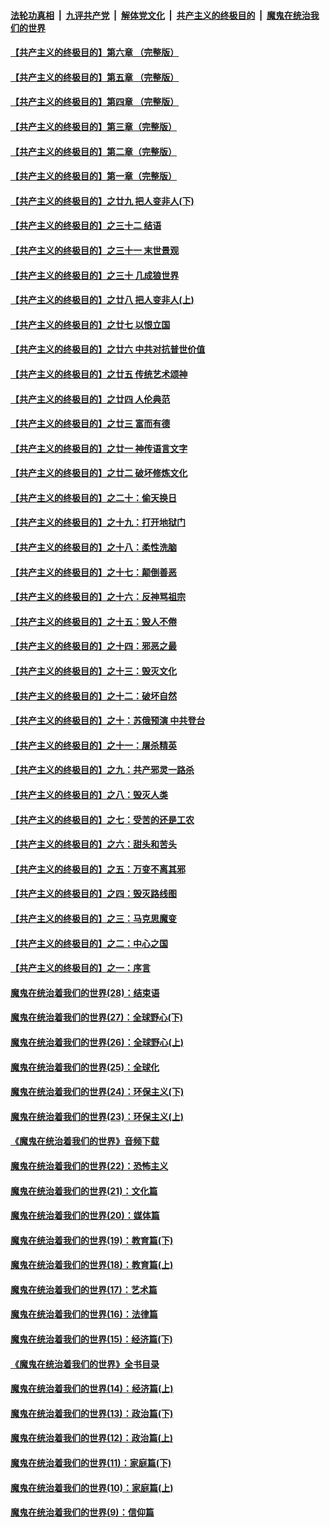 ####  [法轮功真相](../../../../basic/blob/master/README.md?t=09171452) &nbsp;|&nbsp; [九评共产党](../../../../9ping.md/blob/master/README.md?t=09171452) &nbsp;|&nbsp; [解体党文化](../../../../jtdwh.md/blob/master/README.md?t=09171452)  &nbsp;|&nbsp; [共产主义的终极目的](../../../../gczydzjmd.md/blob/master/README.md?t=09171452) &nbsp;|&nbsp; [魔鬼在统治我们的世界](../../../../mgztzwmdsj.md/blob/master/README.md?t=09171452) 

#### [【共产主义的终极目的】第六章 （完整版）](../pages/nsc422/n11428913.md?t=09171452) 

#### [【共产主义的终极目的】第五章 （完整版）](../pages/nsc422/n11428912.md?t=09171452) 

#### [【共产主义的终极目的】第四章 （完整版）](../pages/nsc422/n11428907.md?t=09171452) 

#### [【共产主义的终极目的】第三章（完整版）](../pages/nsc422/n11428848.md?t=09171452) 

#### [【共产主义的终极目的】第二章（完整版）](../pages/nsc422/n11428831.md?t=09171452) 

#### [【共产主义的终极目的】第一章（完整版）](../pages/nsc422/n11417651.md?t=09171452) 

#### [【共产主义的终极目的】之廿九 把人变非人(下)](../pages/nsc422/n11344140.md?t=09171452) 

#### [【共产主义的终极目的】之三十二 结语](../pages/nsc422/n11360535.md?t=09171452) 

#### [【共产主义的终极目的】之三十一 末世景观](../pages/nsc422/n11351129.md?t=09171452) 

#### [【共产主义的终极目的】之三十 几成狼世界](../pages/nsc422/n11348280.md?t=09171452) 

#### [【共产主义的终极目的】之廿八 把人变非人(上)](../pages/nsc422/n11340492.md?t=09171452) 

#### [【共产主义的终极目的】之廿七 以恨立国](../pages/nsc422/n11336944.md?t=09171452) 

#### [【共产主义的终极目的】之廿六 中共对抗普世价值](../pages/nsc422/n11324785.md?t=09171452) 

#### [【共产主义的终极目的】之廿五 传统艺术颂神](../pages/nsc422/n11296396.md?t=09171452) 

#### [【共产主义的终极目的】之廿四 人伦典范](../pages/nsc422/n11296397.md?t=09171452) 

#### [【共产主义的终极目的】之廿三 富而有德](../pages/nsc422/n11283598.md?t=09171452) 

#### [【共产主义的终极目的】之廿一 神传语言文字](../pages/nsc422/n11263265.md?t=09171452) 

#### [【共产主义的终极目的】之廿二 破坏修炼文化](../pages/nsc422/n11245728.md?t=09171452) 

#### [【共产主义的终极目的】之二十：偷天换日](../pages/nsc422/n11238846.md?t=09171452) 

#### [【共产主义的终极目的】之十九：打开地狱门](../pages/nsc422/n11206376.md?t=09171452) 

#### [【共产主义的终极目的】之十八：柔性洗脑](../pages/nsc422/n11199994.md?t=09171452) 

#### [【共产主义的终极目的】之十七：颠倒善恶](../pages/nsc422/n11179782.md?t=09171452) 

#### [【共产主义的终极目的】之十六：反神骂祖宗](../pages/nsc422/n11166798.md?t=09171452) 

#### [【共产主义的终极目的】之十五：毁人不倦](../pages/nsc422/n11166792.md?t=09171452) 

#### [【共产主义的终极目的】之十四：邪恶之最](../pages/nsc422/n11150249.md?t=09171452) 

#### [【共产主义的终极目的】之十三：毁灭文化](../pages/nsc422/n11135227.md?t=09171452) 

#### [【共产主义的终极目的】之十二：破坏自然](../pages/nsc422/n11135214.md?t=09171452) 

#### [【共产主义的终极目的】之十：苏俄预演 中共登台](../pages/nsc422/n11118424.md?t=09171452) 

#### [【共产主义的终极目的】之十一：屠杀精英](../pages/nsc422/n11118442.md?t=09171452) 

#### [【共产主义的终极目的】之九：共产邪灵一路杀](../pages/nsc422/n11114139.md?t=09171452) 

#### [【共产主义的终极目的】之八：毁灭人类](../pages/nsc422/n11108503.md?t=09171452) 

#### [【共产主义的终极目的】之七：受苦的还是工农](../pages/nsc422/n11101809.md?t=09171452) 

#### [【共产主义的终极目的】之六：甜头和苦头](../pages/nsc422/n11096971.md?t=09171452) 

#### [【共产主义的终极目的】之五：万变不离其邪](../pages/nsc422/n11091285.md?t=09171452) 

#### [【共产主义的终极目的】之四：毁灭路线图](../pages/nsc422/n11086284.md?t=09171452) 

#### [【共产主义的终极目的】之三：马克思魔变](../pages/nsc422/n11061941.md?t=09171452) 

#### [【共产主义的终极目的】之二：中心之国](../pages/nsc422/n11047728.md?t=09171452) 

#### [【共产主义的终极目的】之一：序言](../pages/nsc422/n11086077.md?t=09171452) 

#### [魔鬼在统治着我们的世界(28)：结束语](../pages/nsc422/n10936246.md?t=09171452) 

#### [魔鬼在统治着我们的世界(27)：全球野心(下)](../pages/nsc422/n10928319.md?t=09171452) 

#### [魔鬼在统治着我们的世界(26)：全球野心(上)](../pages/nsc422/n10900318.md?t=09171452) 

#### [魔鬼在统治着我们的世界(25)：全球化](../pages/nsc422/n10788205.md?t=09171452) 

#### [魔鬼在统治着我们的世界(24)：环保主义(下)](../pages/nsc422/n10695307.md?t=09171452) 

#### [魔鬼在统治着我们的世界(23)：环保主义(上)](../pages/nsc422/n10688613.md?t=09171452) 

#### [《魔鬼在统治着我们的世界》音频下载](../pages/nsc422/n10635553.md?t=09171452) 

#### [魔鬼在统治着我们的世界(22)：恐怖主义](../pages/nsc422/n10614727.md?t=09171452) 

#### [魔鬼在统治着我们的世界(21)：文化篇](../pages/nsc422/n10597706.md?t=09171452) 

#### [魔鬼在统治着我们的世界(20)：媒体篇](../pages/nsc422/n10586579.md?t=09171452) 

#### [魔鬼在统治着我们的世界(19)：教育篇(下)](../pages/nsc422/n10564808.md?t=09171452) 

#### [魔鬼在统治着我们的世界(18)：教育篇(上)](../pages/nsc422/n10526970.md?t=09171452) 

#### [魔鬼在统治着我们的世界(17)：艺术篇](../pages/nsc422/n10499093.md?t=09171452) 

#### [魔鬼在统治着我们的世界(16)：法律篇](../pages/nsc422/n10485969.md?t=09171452) 

#### [魔鬼在统治着我们的世界(15)：经济篇(下)](../pages/nsc422/n10469975.md?t=09171452) 

#### [《魔鬼在统治着我们的世界》全书目录](../pages/nsc422/n10464261.md?t=09171452) 

#### [魔鬼在统治着我们的世界(14)：经济篇(上)](../pages/nsc422/n10457370.md?t=09171452) 

#### [魔鬼在统治着我们的世界(13)：政治篇(下)](../pages/nsc422/n10448270.md?t=09171452) 

#### [魔鬼在统治着我们的世界(12)：政治篇(上)](../pages/nsc422/n10444576.md?t=09171452) 

#### [魔鬼在统治着我们的世界(11)：家庭篇(下)](../pages/nsc422/n10440961.md?t=09171452) 

#### [魔鬼在统治着我们的世界(10)：家庭篇(上)](../pages/nsc422/n10435448.md?t=09171452) 

#### [魔鬼在统治着我们的世界(9)：信仰篇](../pages/nsc422/n10432159.md?t=09171452) 

